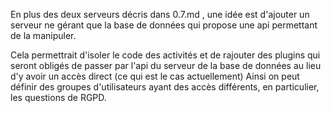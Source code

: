 En plus des deux serveurs décris dans 0.7.md , une idée est d'ajouter un serveur ne gérant
que la base de données qui propose une api permettant de la manipuler.

Cela permettrait d'isoler le code des activités et de rajouter des plugins qui seront obligés
de passer par l'api du serveur de la base de données au lieu d'y avoir un accès direct
(ce qui est le cas actuellement)
Ainsi on peut définir des groupes d'utilisateurs ayant des accès différents, en particulier,
les questions de RGPD.
